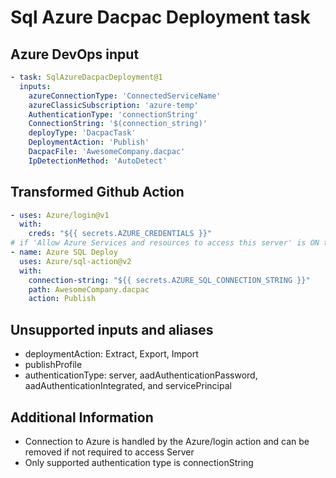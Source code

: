 # Sql Azure Dacpac Deployment task

## Azure DevOps input

```yaml
- task: SqlAzureDacpacDeployment@1
  inputs:
    azureConnectionType: 'ConnectedServiceName'
    azureClassicSubscription: 'azure-temp'
    AuthenticationType: 'connectionString'
    ConnectionString: '$(connection_string)'
    deployType: 'DacpacTask'
    DeploymentAction: 'Publish'
    DacpacFile: 'AwesomeCompany.dacpac'
    IpDetectionMethod: 'AutoDetect'
```

## Transformed Github Action

```yaml
- uses: Azure/login@v1
  with:
    creds: "${{ secrets.AZURE_CREDENTIALS }}"
# if 'Allow Azure Services and resources to access this server' is ON the Azure/login step above can likely be removed
- name: Azure SQL Deploy
  uses: Azure/sql-action@v2
  with:
    connection-string: "${{ secrets.AZURE_SQL_CONNECTION_STRING }}"
    path: AwesomeCompany.dacpac
    action: Publish
```

## Unsupported inputs and aliases
- deploymentAction: Extract, Export, Import
- publishProfile
- authenticationType: server, aadAuthenticationPassword, aadAuthenticationIntegrated, and servicePrincipal

## Additional Information
- Connection to Azure is handled by the Azure/login action and can be removed if not required to access Server
- Only supported authentication type is connectionString

